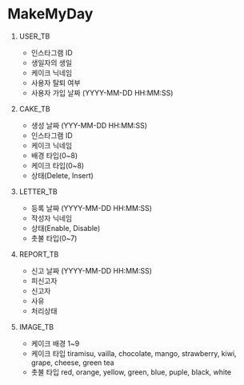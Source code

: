 # MakeMyDay

1. USER_TB
    - 인스타그램 ID <!-- CAKE_TB와 중복? -->
    - 생일자의 생일
    - 케이크 닉네임 <!-- CAKE_TB의 케이크 닉네임과 중복됨(이래도 되는진 모름) -->
    - 사용자 탈퇴 여부
    - 사용자 가입 날짜 (YYYY-MM-DD HH:MM:SS) <!-- 사실상 가입 날짜 = 케이크 생성 날짜인데 나눌 필요가 잇는가? -->

2. CAKE_TB
    - 생성 날짜 (YYY-MM-DD HH:MM:SS)
    - 인스타그램 ID <!-- USER_TB와 중복? -->
    - 케이크 닉네임 <!-- USER_TB와 중복? -->
    - 배경 타입(0~8)
    - 케이크 타입(0~8)
    - 상태(Delete, Insert)

3. LETTER_TB
    - 등록 날짜 (YYYY-MM-DD HH:MM:SS)
    - 작성자 닉네임
    - 상태(Enable, Disable)
    - 촛불 타입(0~7)

4. REPORT_TB
    - 신고 날짜 (YYYY-MM-DD HH:MM:SS)
    - 피신고자
    - 신고자
    - 사유
    - 처리상태

5. IMAGE_TB
    - 케이크 배경 1~9
    - 케이크 타입 tiramisu, vailla, chocolate, mango, strawberry, kiwi, grape, cheese, green tea
    - 촛불 타입 red, orange, yellow, green, blue, puple, black, white


<!-- MySQL을 써야하는 이유 : MySQL은 읽기 중심의 작업에서 PostgreSQL 보다 효율적이다 PostgreSQL 처럼 다양하고 유연한 기능과 플러그인들을 제공하지는 않지만(MySQL 8.0에선 단점이였던 Join 방식이 중첩루프밖에 안되던걸 Hash Join을 추가해서 해결함) 지금 설계중인것처럼 간단하고 단순한 Toy Project에는 다양하고 복잡한 기능들이 필요하지도 않을뿐더러 속도와 안정성 면에서는 오히려 방해가 된다 -->